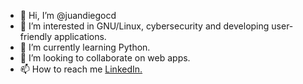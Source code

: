 - 👋 Hi, I’m @juandiegocd
- 👀 I’m interested in GNU/Linux, cybersecurity and developing user-friendly applications.
- 🌱 I’m currently learning Python.
- 💞️ I’m looking to collaborate on web apps.
- 📫 How to reach me <a href="https://www.linkedin.com/in/juan-diego-castellanos-donado/">LinkedIn.</a>

<!---
juandiegocd/juandiegocd is a ✨ special ✨ repository because its `README.md` (this file) appears on your GitHub profile.
You can click the Preview link to take a look at your changes.
--->
